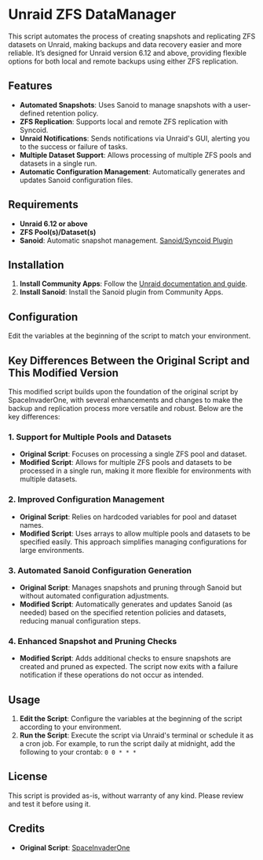 # Unraid ZFS DataManager

This script automates the process of creating snapshots and replicating ZFS datasets on Unraid, making backups and data recovery easier and more reliable. It’s designed for Unraid version 6.12 and above, providing flexible options for both local and remote backups using either ZFS replication.

## Features

- **Automated Snapshots**: Uses Sanoid to manage snapshots with a user-defined retention policy.
- **ZFS Replication**: Supports local and remote ZFS replication with Syncoid.
- **Unraid Notifications**: Sends notifications via Unraid's GUI, alerting you to the success or failure of tasks.
- **Multiple Dataset Support**: Allows processing of multiple ZFS pools and datasets in a single run.
- **Automatic Configuration Management**: Automatically generates and updates Sanoid configuration files.

## Requirements

- **Unraid 6.12 or above**
- **ZFS Pool(s)/Dataset(s)**
- **Sanoid**: Automatic snapshot management. [Sanoid/Syncoid Plugin](https://forums.unraid.net/topic/94549-sanoidsyncoid-zfs-snapshots-and-replication/)

## Installation

1. **Install Community Apps**: Follow the [Unraid documentation and guide](https://unraid.net/community/apps/c/plugins).
2. **Install Sanoid**: Install the Sanoid plugin from Community Apps.

## Configuration

Edit the variables at the beginning of the script to match your environment.

## Key Differences Between the Original Script and This Modified Version

This modified script builds upon the foundation of the original script by SpaceInvaderOne, with several enhancements and changes to make the backup and replication process more versatile and robust. Below are the key differences:
### 1. Support for Multiple Pools and Datasets

- **Original Script**: Focuses on processing a single ZFS pool and dataset.
- **Modified Script**: Allows for multiple ZFS pools and datasets to be processed in a single run, making it more flexible for environments with multiple datasets.

### 2. Improved Configuration Management

- **Original Script**: Relies on hardcoded variables for pool and dataset names.
- **Modified Script**: Uses arrays to allow multiple pools and datasets to be specified easily. This approach simplifies managing configurations for large environments.

### 3. Automated Sanoid Configuration Generation

- **Original Script**: Manages snapshots and pruning through Sanoid but without automated configuration adjustments.
- **Modified Script**: Automatically generates and updates Sanoid (as needed) based on the specified retention policies and datasets, reducing manual configuration steps.

### 4. Enhanced Snapshot and Pruning Checks

- **Modified Script**: Adds additional checks to ensure snapshots are created and pruned as expected. The script now exits with a failure notification if these operations do not occur as intended.

## Usage

1. **Edit the Script**: Configure the variables at the beginning of the script according to your environment.
2. **Run the Script**: Execute the script via Unraid's terminal or schedule it as a cron job. For example, to run the script daily at midnight, add the following to your crontab: `0 0 * * *`

## License

This script is provided as-is, without warranty of any kind. Please review and test it before using it.

## Credits

- **Original Script**: [SpaceInvaderOne](https://github.com/SpaceinvaderOne/Unraid_ZFS_Dataset_Snapshot_and_Replications)
